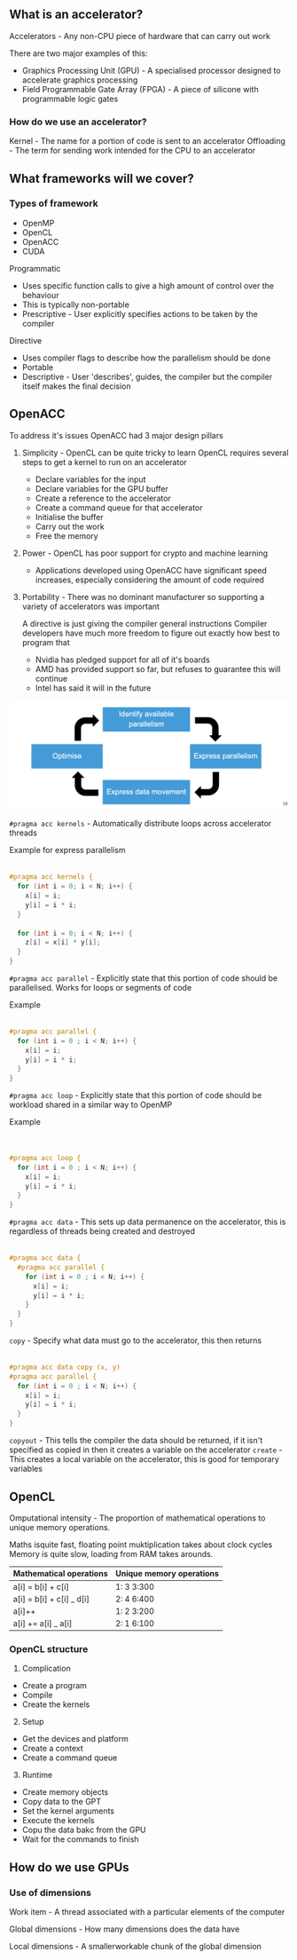 ## What is an accelerator?

Accelerators - Any non-CPU piece of hardware that can carry out work

There are two major examples of this:

- Graphics Processing Unit (GPU) - A specialised processor designed to accelerate graphics processing
- Field Programmable Gate Array (FPGA) - A piece of silicone with programmable logic gates

### How do we use an accelerator?

Kernel - The name for a portion of code is sent to an accelerator
Offloading - The term for sending work intended for the CPU to an accelerator

## What frameworks will we cover?

### Types of framework

- OpenMP
- OpenCL
- OpenACC
- CUDA

Programmatic

- Uses specific function calls to give a high amount of control over the behaviour
- This is typically non-portable
- Prescriptive - User explicitly specifies actions to be taken by the compiler

Directive

- Uses compiler flags to describe how the parallelism should be done
- Portable
- Descriptive - User 'describes', guides, the compiler but the compiler itself makes the final decision

## OpenACC

To address it's issues OpenACC had 3 major design pillars

1. Simplicity - OpenCL can be quite tricky to learn
   OpenCL requires several steps to get a kernel to run on an accelerator

   - Declare variables for the input
   - Declare variables for the GPU buffer
   - Create a reference to the accelerator
   - Create a command queue for that accelerator
   - Initialise the buffer
   - Carry out the work
   - Free the memory

2. Power - OpenCL has poor support for crypto and machine learning

   - Applications developed using OpenACC have significant speed increases, especially considering the amount of code required

3. Portability - There was no dominant manufacturer so supporting a variety of accelerators was important

   A directive is just giving the compiler general instructions
   Compiler developers have much more freedom to figure out exactly how best to program that

   - Nvidia has pledged support for all of it's boards
   - AMD has provided support so far, but refuses to guarantee this will continue
   - Intel has said it will in the future

![OpenACC cycle](image-13.png)

`#pragma acc kernels` - Automatically distribute loops across accelerator threads

Example for express parallelism

```c

#pragma acc kernels {
  for (int i = 0; i < N; i++) {
    x[i] = i;
    y[i] = i * i;
  }

  for (int i = 0; i < N; i++) {
    z[i] = x[i] * y[i];
  }
}

```

`#pragma acc parallel` - Explicitly state that this portion of code should be parallelised. Works for loops or segments of code

Example

```c

#pragma acc parallel {
  for (int i = 0 ; i < N; i++) {
    x[i] = i;
    y[i] = i * i;
  }
}

```

`#pragma acc loop` - Explicitly state that this portion of code should be workload shared in a similar way to OpenMP

Example

```c


#pragma acc loop {
  for (int i = 0 ; i < N; i++) {
    x[i] = i;
    y[i] = i * i;
  }
}

```

`#pragma acc data` - This sets up data permanence on the accelerator, this is regardless of threads being created and destroyed

```c

#pragma acc data {
  #pragma acc parallel {
    for (int i = 0 ; i < N; i++) {
      x[i] = i;
      y[i] = i * i;
    }
  }
}

```

`copy` - Specify what data must go to the accelerator, this then returns

```c

#pragma acc data copy (x, y)
#pragma acc parallel {
  for (int i = 0 ; i < N; i++) {
    x[i] = i;
    y[i] = i * i;
  }
}

```

`copyout` - This tells the compiler the data should be returned, if it isn't specified as copied in then it creates a variable on the accelerator
`create` - This creates a local variable on the accelerator, this is good for temporary variables

## OpenCL

Omputational intensity - The proportion of mathematical operations to unique memory operations.

Maths isquite fast, floating point muktiplication takes about clock cycles
Memory is quite slow, loading from RAM takes arounds.

| Mathematical operations    | Unique memory operations |
| -------------------------- | ------------------------ |
| a[i] = b[i] + c[i]         | 1: 3 3:300               |
| a[i] = b[i] + c[i] \_ d[i] | 2: 4 6:400               |
| a[i]++                     | 1: 2 3:200               |
| a[i] += a[i] \_ a[i]       | 2: 1 6:100               |

### OpenCL structure

1. Complication

- Create a program
- Compile
- Create the kernels

2. Setup

- Get the devices and platform
- Create a context
- Create a command queue

3. Runtime

- Create memory objects
- Copy data to the GPT
- Set the kernel arguments
- Execute the kernels
- Copu the data bakc from the GPU
- Wait for the commands to finish

## How do we use GPUs

### Use of dimensions

Work item - A thread associated with a particular elements of the computer

Global dimensions - How many dimensions does the data have

Local dimensions - A smallerworkable chunk of the global dimension
